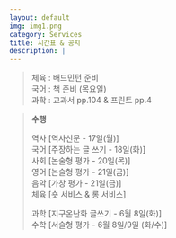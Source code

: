 ```yaml
---
layout: default
img: img1.png
category: Services
title: 시간표 & 공지
description: |
---
```

  > 체육 : 배드민턴 준비           
  > 국어 : 책 준비 (목요일)      
  > 과학 : 교과서 pp.104 & 프린트 pp.4        

  > **수행**        
  >     
  > 역사 [역사신문 - 17일(월)]     
  > 국어 [주장하는 글 쓰기 - 18일(화)]     
  > 사회 [논술형 평가 - 20일(목)]      
  > 영어 [논술형 평가 - 21일(금)]      
  > 음악 [가창 평가 - 21일(금)]     
  > 체육 [숏 서비스 & 롱 서비스]      
  >     
  > 과학 [지구온난화 글쓰기 - 6월 8일(화)]      
  > 수학 [서술형 평가 - 6월 8일/9일 (화/수)]      